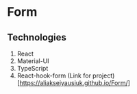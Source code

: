 # Form

## Technologies

1. React
2. Material-UI
3. TypeScript
4. React-hook-form
(Link for project)[https://aliakseiyausiuk.github.io/Form/]
